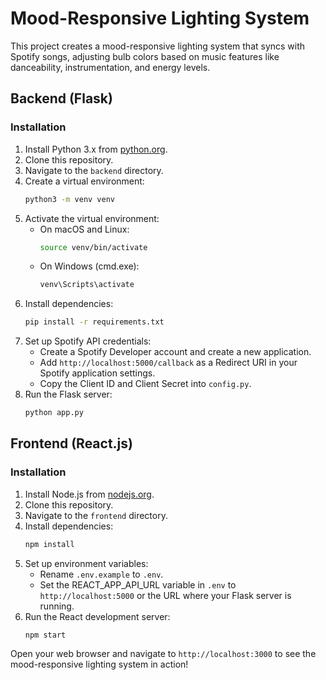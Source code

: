 # Mood-Responsive Lighting System

This project creates a mood-responsive lighting system that syncs with Spotify songs, adjusting bulb colors based on music features like danceability, instrumentation, and energy levels.

## Backend (Flask)

### Installation
1. Install Python 3.x from [python.org](https://www.python.org/downloads/).
2. Clone this repository.
3. Navigate to the `backend` directory.
4. Create a virtual environment:
    ```bash
    python3 -m venv venv
    ```
5. Activate the virtual environment:
    - On macOS and Linux:
        ```bash
        source venv/bin/activate
        ```
    - On Windows (cmd.exe):
        ```bash
        venv\Scripts\activate
        ```
6. Install dependencies:
    ```bash
    pip install -r requirements.txt
    ```
7. Set up Spotify API credentials:
    - Create a Spotify Developer account and create a new application.
    - Add `http://localhost:5000/callback` as a Redirect URI in your Spotify application settings.
    - Copy the Client ID and Client Secret into `config.py`.
8. Run the Flask server:
    ```bash
    python app.py
    ```

## Frontend (React.js)

### Installation
1. Install Node.js from [nodejs.org](https://nodejs.org/en/download/).
2. Clone this repository.
3. Navigate to the `frontend` directory.
4. Install dependencies:
    ```bash
    npm install
    ```
5. Set up environment variables:
    - Rename `.env.example` to `.env`.
    - Set the REACT_APP_API_URL variable in `.env` to `http://localhost:5000` or the URL where your Flask server is running.
6. Run the React development server:
    ```bash
    npm start
    ```

Open your web browser and navigate to `http://localhost:3000` to see the mood-responsive lighting system in action!
